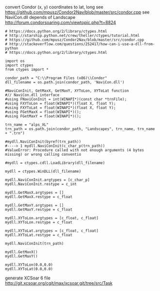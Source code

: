 convert Condor (x, y) coordinates to lat, long
see https://github.com/mpusz/Condor2Nav/blob/master/src/condor.cpp
see NaviCon.dll
depends of Landscape
http://forum.condorsoaring.com/viewtopic.php?t=8824

	# https://docs.python.org/2/library/ctypes.html
	# http://starship.python.net/crew/theller/ctypes/tutorial.html
	# https://github.com/mpusz/Condor2Nav/blob/master/src/condor.cpp
	# http://stackoverflow.com/questions/252417/how-can-i-use-a-dll-from-python
	# https://docs.python.org/2/library/ctypes.html

	import os
	import ctypes
	from ctypes import *

	condor_path = "C:\\Program Files (x86)\\Condor"
	dll_filename = os.path.join(condor_path, 'NaviCon.dll')

	#NaviConInit, GetMaxX, GetMaxY, XYToLon, XYToLat function
	#// NaviCon.dll interface
	#using FNaviConInit = int(WINAPI*)(const char *trnFile);
	#using FXYToLon = float(WINAPI*)(float X, float Y);
	#using FXYToLat = float(WINAPI*)(float X, float Y);
	#using FGetMaxX = float(WINAPI*)();
	#using FGetMaxY = float(WINAPI*)();
	  
	trn_name = "alps_XL"
	trn_path = os.path.join(condor_path, "Landscapes", trn_name, trn_name + ".trn")

	#mydll.NaviConInit(byref(trn_path))
	#----> 1 mydll.NaviConInit(c_char_p(trn_path))
	#ValueError: Procedure called with not enough arguments (4 bytes missing) or wrong calling conventio

	#mydll = ctypes.cdll.LoadLibrary(dll_filename)

	mydll = ctypes.WinDLL(dll_filename)

	mydll.NaviConInit.argtypes = [c_char_p]
	mydll.NaviConInit.restype = c_int

	mydll.GetMaxX.argtypes = []
	mydll.GetMaxX.restype = c_float

	mydll.GetMaxY.argtypes = []
	mydll.GetMaxY.restype = c_float

	mydll.XYToLon.argtypes = [c_float, c_float]
	mydll.XYToLon.restype = c_float

	mydll.XYToLat.argtypes = [c_float, c_float]
	mydll.XYToLat.restype = c_float

	mydll.NaviConInit(trn_path)

	mydll.GetMaxX()
	mydll.GetMaxY()

	mydll.XYToLon(0.0,0.0)
	mydll.XYToLat(0.0,0.0)

generate XCSoar 6 file
http://git.xcsoar.org/cgit/max/xcsoar.git/tree/src/Task
